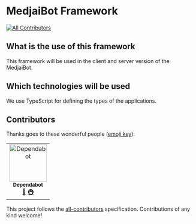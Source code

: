 # MedjaiBot Framework
[![All Contributors](https://img.shields.io/badge/all_contributors-1-orange.svg?style=flat-square)](#contributors)

## What is the use of this framework

This framework will be used in the client and server version of the MedjaiBot.

## Which technologies will be used

We use TypeScript for defining the types of the applications.

## Contributors

Thanks goes to these wonderful people ([emoji key](https://allcontributors.org/docs/en/emoji-key)):

<!-- ALL-CONTRIBUTORS-LIST:START - Do not remove or modify this section -->
<!-- prettier-ignore -->
<table><tr><td align="center"><a href="https://dependabot.com"><img src="https://avatars2.githubusercontent.com/u/36207117?v=4" width="100px;" alt="Dependabot"/><br /><sub><b>Dependabot</b></sub></a><br /><a href="#tool-dependabot-bot" title="Tools">🔧</a> <a href="#infra-dependabot-bot" title="Infrastructure (Hosting, Build-Tools, etc)">🚇</a></td></tr></table>

<!-- ALL-CONTRIBUTORS-LIST:END -->

This project follows the [all-contributors](https://github.com/all-contributors/all-contributors) specification. Contributions of any kind welcome!